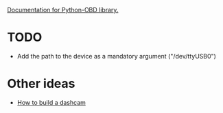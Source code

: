 [Documentation for Python-OBD library.](http://python-obd.readthedocs.io/en/latest/Commands/#obd-ii-adapter-elm327-commands)

# TODO

- Add the path to the device as a mandatory argument ("/dev/ttyUSB0")

# Other ideas

- [How to build a dashcam](http://pidashcam.blogspot.fr/)
